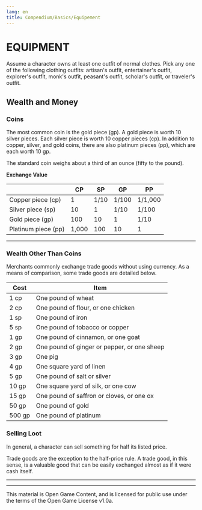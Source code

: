 ```yaml
---
lang: en
title: Compendium/Basics/Equipement
---
```


# EQUIPMENT

Assume a character owns at least one outfit of normal clothes. Pick any
one of the following clothing outfits: artisan's outfit, entertainer's
outfit, explorer's outfit, monk's outfit, peasant's outfit, scholar's
outfit, or traveler's outfit.

## Wealth and Money

### Coins

The most common coin is the gold piece (gp). A gold piece is worth 10
silver pieces. Each silver piece is worth 10 copper pieces (cp). In
addition to copper, silver, and gold coins, there are also platinum
pieces (pp), which are each worth 10 gp.

The standard coin weighs about a third of an ounce (fifty to the pound).

**Exchange Value**

||CP|SP|GP|PP|
|---|----|---|---|---|
|Copper piece (cp)|1|1/10|1/100|1/1,000|
|Silver piece (sp)|10|1|1/10|1/100|
|Gold piece (gp)|100|10|1|1/10|
|Platinum piece (pp)|1,000|100|10|1|

  -----------------------

### Wealth Other Than Coins

Merchants commonly exchange trade goods without using currency. As a
means of comparison, some trade goods are detailed below.

|Cost|Item|
|---|---|
|1 cp|One pound of wheat|
|2 cp|One pound of flour, or one chicken|
|1 sp|One pound of iron|
|5 sp|One pound of tobacco or copper|
|1 gp|One pound of cinnamon, or one goat|
|2 gp|One pound of ginger or pepper, or one sheep|
|3 gp|One pig|
|4 gp|One square yard of linen|
|5 gp|One pound of salt or silver|
|10 gp|One square yard of silk, or one cow|
|15 gp|One pound of saffron or cloves, or one ox|
|50 gp|One pound of gold|
|500 gp|One pound of platinum|



### Selling Loot

In general, a character can sell something for half its listed price.

Trade goods are the exception to the half-price rule. A trade good, in this sense, is a valuable good that can be easily exchanged almost as if it were cash itself.





---

---

This material is Open Game Content, and is licensed for public use under
the terms of the Open Game License v1.0a.
